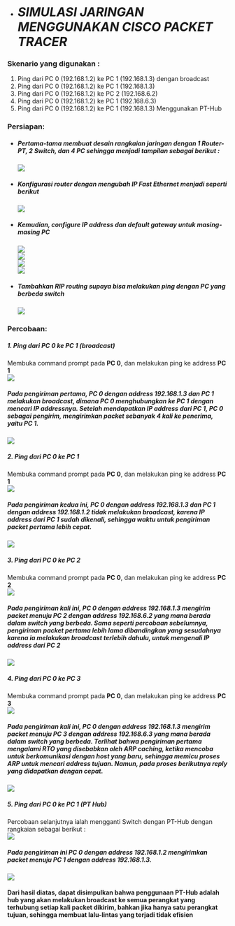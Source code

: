 - # _SIMULASI JARINGAN MENGGUNAKAN CISCO PACKET TRACER_

### Skenario yang digunakan :
1. Ping dari PC 0 (192.168.1.2) ke PC 1 (192.168.1.3) dengan broadcast
2. Ping dari PC 0 (192.168.1.2) ke PC 1 (192.168.1.3)
3. Ping dari PC 0 (192.168.1.2) ke PC 2 (192.168.6.2)
4. Ping dari PC 0 (192.168.1.2) ke PC 1 (192.168.6.3)
5. Ping dari PC 0 (192.168.1.2) ke PC 1 (192.168.1.3) Menggunakan PT-Hub

### Persiapan:
- ##### Pertama-tama membuat desain rangkaian jaringan dengan 1 Router-PT, 2 Switch, dan 4 PC sehingga menjadi tampilan sebagai berikut :
    <img src="assets/rangkaian.png">
- ##### Konfigurasi router dengan mengubah IP Fast Ethernet menjadi seperti berikut
    <img src="assets/router.png">
- ##### Kemudian, configure IP address dan default gateway untuk masing-masing PC
    <img src="assets/PC 1.png"><br>
    <img src="assets/PC 2.png"><br>
    <img src="assets/PC 3.png"><br>
    <img src="assets/PC 4.png"><br>

- ##### Tambahkan RIP routing supaya bisa melakukan <i>ping</i> dengan PC yang berbeda switch
    <img src="assets/RIP.png">

### Percobaan:

##### 1. Ping dari PC 0 ke PC 1 (broadcast)
Membuka command prompt pada <strong>PC 0</strong>, dan melakukan ping ke address <strong>PC 1</strong><br>
<img src="assets/Ping 0-1 part 1.png"> <br>
##### Pada pengiriman pertama, <strong>PC 0</strong> dengan address <strong>192.168.1.3</strong>  dan PC 1 melakukan broadcast, dimana <strong>PC 0</strong> menghubungkan ke <strong>PC 1</strong> dengan mencari IP addressnya. Setelah mendapatkan IP address dari <strong>PC 1</strong>, <strong>PC 0</strong> sebagai pengirim, mengirimkan packet sebanyak 4 kali ke penerima, yaitu <strong>PC 1</strong>.<br>
<img src="assets/ping 0-1 part 8.png"><br>


##### 2. Ping dari PC 0 ke PC 1
Membuka command prompt pada <strong>PC 0</strong>, dan melakukan ping ke address <strong>PC 1</strong> <br>
<img src="assets/ping 0-1 part 9.png"><br>
##### Pada pengiriman kedua ini, PC 0 dengan address <strong>192.168.1.3</strong>  dan PC 1 dengan address <strong>192.168.1.2</strong>  tidak melakukan broadcast, karena IP address dari <strong>PC 1</strong> sudah dikenali, sehingga waktu untuk pengiriman packet pertama lebih cepat.<br>
<img src="assets/ping 0-1 part 10.png"><br>

##### 3. Ping dari PC 0 ke PC 2
Membuka command prompt pada <strong>PC 0</strong>, dan melakukan ping ke address <strong>PC 2</strong> <br>
<img src="assets/ping 0-2 part 1.png"><br>
##### Pada pengiriman kali ini, PC 0 dengan address <strong>192.168.1.3</strong> mengirim packet menuju PC 2 dengan address <strong>192.168.6.2</strong>  yang mana berada dalam switch yang berbeda. Sama seperti percobaan sebelumnya, pengiriman packet pertama lebih lama dibandingkan yang sesudahnya karena ia melakukan broadcast terlebih dahulu, untuk mengenali IP address dari PC 2<br>
<img src="assets/ping 0-2 part 2.png">

##### 4. Ping dari PC 0 ke PC 3
Membuka command prompt pada <strong>PC 0</strong>, dan melakukan ping ke address <strong>PC 3</strong><br>
<img src="assets/ping 0-3 part 1.png"><br>
##### Pada pengiriman kali ini, <strong>PC 0</strong> dengan address <strong>192.168.1.3</strong> mengirim packet menuju <strong>PC 3</strong> dengan address <strong>192.168.6.3</strong>  yang mana berada dalam switch yang berbeda. Terlihat bahwa pengiriman pertama mengalami RTO yang disebabkan oleh ARP caching, ketika mencoba untuk berkomunikasi dengan host yang baru, sehingga memicu proses ARP untuk mencari address tujuan. Namun, pada proses berikutnya reply yang didapatkan dengan cepat. <br>
<img src="assets/ping 0-3 part 2.png">

##### 5. Ping dari PC 0 ke PC 1 (PT Hub)
Percobaan selanjutnya ialah mengganti Switch dengan PT-Hub dengan rangkaian sebagai berikut :<br>
<img src="assets/PT Hub.png"><br>
##### Pada pengiriman ini PC 0 dengan address <strong>192.168.1.2</strong> mengirimkan packet menuju PC 1 dengan address <strong>192.168.1.3</strong>.<br>
<img src="assets/PT-Hub ping2.png"><br>
#### Dari hasil diatas, dapat disimpulkan bahwa penggunaan PT-Hub adalah hub yang akan melakukan broadcast ke semua perangkat yang terhubung setiap kali packet dikirim, bahkan jika hanya satu perangkat tujuan, sehingga membuat lalu-lintas yang terjadi tidak efisien
